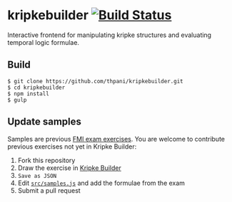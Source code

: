 # kripkebuilder [![Build Status](https://travis-ci.org/thpani/kripkebuilder.svg?branch=master)](https://travis-ci.org/thpani/kripkebuilder)
Interactive frontend for manipulating kripke structures and evaluating temporal logic formulae.

## Build

    $ git clone https://github.com/thpani/kripkebuilder.git
    $ cd kripkebuilder
    $ npm install
    $ gulp

## Update samples
Samples are previous [FMI exam exercises](http://www.logic.at/lvas/fminf/). You are welcome to contribute previous exercises not yet in Kripke Builder:

1. Fork this repository
2. Draw the exercise in [Kripke Builder](http://forsyte.at/kripke/)
3. `Save as JSON`
4. Edit [`src/samples.js`](src/samples.js) and add the formulae from the exam
5. Submit a pull request
